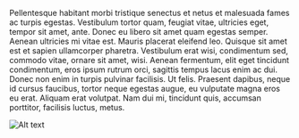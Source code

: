 Pellentesque habitant morbi tristique senectus et netus et malesuada fames ac turpis egestas.
Vestibulum tortor quam, feugiat vitae, ultricies eget, tempor sit amet, ante.
Donec eu libero sit amet quam egestas semper.
Aenean ultricies mi vitae est.
Mauris placerat eleifend leo.
Quisque sit amet est et sapien ullamcorper pharetra.
Vestibulum erat wisi, condimentum sed, commodo vitae, ornare sit amet, wisi.
Aenean fermentum, elit eget tincidunt condimentum, eros ipsum rutrum orci, sagittis tempus lacus enim ac dui.
Donec non enim in turpis pulvinar facilisis.
Ut felis.
Praesent dapibus, neque id cursus faucibus, tortor neque egestas augue, eu vulputate magna eros eu erat.
Aliquam erat volutpat.
Nam dui mi, tincidunt quis, accumsan porttitor, facilisis luctus, metus.

<img title="a title" alt="Alt text" src="https://www.moz.de/imgs/38/8/2/3/3/8/8/5/0/tok_8892d51ab2764623caa4808e95c592ea/w1200_h675_x750_y562_744a928d79ddf6ca.jpeg">
